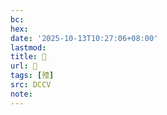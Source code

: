 ```yaml
---
bc:
hex:
date: '2025-10-13T10:27:06+08:00'
lastmod:
title: 􂹴
url: 􂹴
tags: [殪]
src: DCCV
note:
---
```


